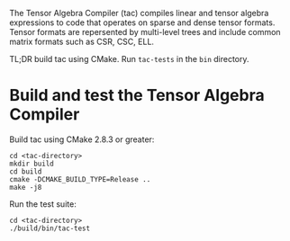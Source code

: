 The Tensor Algebra Compiler (tac) compiles linear and tensor algebra expressions to code that operates on sparse and dense tensor formats. Tensor formats are repersented by multi-level trees and include common matrix formats such as CSR, CSC, ELL.

TL;DR build tac using CMake. Run `tac-tests` in the `bin` directory.

# Build and test the Tensor Algebra Compiler
Build tac using CMake 2.8.3 or greater:

```
cd <tac-directory>
mkdir build
cd build
cmake -DCMAKE_BUILD_TYPE=Release ..
make -j8
```

Run the test suite:
```
cd <tac-directory>
./build/bin/tac-test
```
